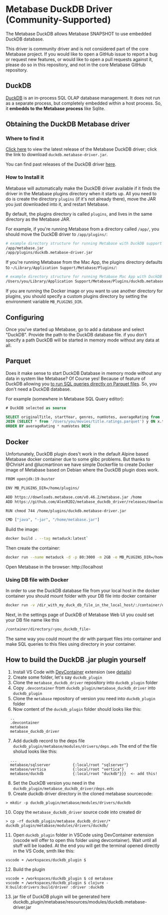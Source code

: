 # Metabase DuckDB Driver (Community-Supported)

The Metabase DuckDB allows Metabase SNAPSHOT to use embedded DuckDB database.

This driver is community driver and is not considered part of the
core Metabase project. If you would like to open a GitHub issue to
report a bug or request new features, or would like to open a pull
requests against it, please do so in this repository, and not in the
core Metabase GitHub repository.

## DuckDB

[DuckDB](https://duckdb.org) is an in-process SQL OLAP database management. It does not run as a separate process, but completely embedded within a host process. So, it **embedds to the Metabase process** like Sqlite.

## Obtaining the DuckDB Metabase driver

### Where to find it

[Click here](https://github.com/AlexR2D2/metabase_duckdb_driver/releases/latest) to view the latest release of the Metabase DuckDB driver; click the link to download `duckdb.metabase-driver.jar`.

You can find past releases of the DuckDB driver [here](https://github.com/AlexR2D2/metabase_duckdb_driver/releases).

### How to Install it

Metabase will automatically make the DuckDB driver available if it finds the driver in the Metabase plugins directory when it starts up.
All you need to do is create the directory `plugins` (if it's not already there), move the JAR you just downloaded into it, and restart Metabase.

By default, the plugins directory is called `plugins`, and lives in the same directory as the Metabase JAR.

For example, if you're running Metabase from a directory called `/app/`, you should move the DuckDB driver to `/app/plugins/`:

```bash
# example directory structure for running Metabase with DuckDB support
/app/metabase.jar
/app/plugins/duckdb.metabase-driver.jar
```

If you're running Metabase from the Mac App, the plugins directory defaults to `~/Library/Application Support/Metabase/Plugins/`:

```bash
# example directory structure for running Metabase Mac App with DuckDB support
/Users/you/Library/Application Support/Metabase/Plugins/duckdb.metabase-driver.jar
```

If you are running the Docker image or you want to use another directory for plugins, you should specify a custom plugins directory by setting the environment variable `MB_PLUGINS_DIR`.

## Configuring

Once you've started up Metabase, go to add a database and select "DuckDB". Provide the path to the DuckDB database file. if you don't specify a path DuckDB will be started in memory mode without any data at all.

## Parquet

Does it make sense to start DuckDB Database in memory mode without any data in system like Metabase? Of Course yes!
Because of feature of DuckDB allowing you [to run SQL queries directly on Parquet files](https://duckdb.org/2021/06/25/querying-parquet.html). So, you don't need a DuckDB database.

For example (somewhere in Metabase SQL Query editor):

```sql
# DuckDB selected as source

SELECT originalTitle, startYear, genres, numVotes, averageRating from '/Users/you/movies/title.basics.parquet' x
JOIN (SELECT * from '/Users/you/movies/title.ratings.parquet') y ON x.tconst = y.tconst
ORDER BY averageRating * numVotes DESC
```

## Docker

Unfortunately, DuckDB plugin does't work in the default Alpine based Metabase docker container due to some glibc problems. But thanks to @ChrisH and @lucmartinon we have simple Dockerfile to create Docker image of Metabase based on Debian where the DuckDB plugin does work.

```bash
FROM openjdk:19-buster

ENV MB_PLUGINS_DIR=/home/plugins/

ADD https://downloads.metabase.com/v0.46.2/metabase.jar /home
ADD https://github.com/AlexR2D2/metabase_duckdb_driver/releases/download/0.1.6/duckdb.metabase-driver.jar /home/plugins/

RUN chmod 744 /home/plugins/duckdb.metabase-driver.jar

CMD ["java", "-jar", "/home/metabase.jar"]
```

Build the image:
```bash
docker build . --tag metaduck:latest`
```

Then create the container:
```bash
docker run --name metaduck -d -p 80:3000 -m 2GB -e MB_PLUGINS_DIR=/home/plugins metaduck
```

Open Metabase in the browser: http://localhost

### Using DB file with Docker

In order to use the DuckDB database file from your local host in the docker container you should mount folder with your DB file into docker container

```bash
docker run -v /dir_with_my_duck_db_file_in_the_local_host/:/container/directory ...
```

Next, in the settings page of DuckDB of Metabase Web UI you could set your DB file name like this

```bash
/container/directory/<you_duckdb_file>
```

The same way you could mount the dir with parquet files into container and make SQL queries to this files using directory in your container.

## How to build the DuckDB .jar plugin yourself

1. Install VS Code with [DevContainer](https://marketplace.visualstudio.com/items?itemName=ms-vscode-remote.remote-containers) extension (see [details](https://code.visualstudio.com/docs/devcontainers/containers))
2. Create some folder, let's say `duckdb_plugin`
3. Clone the `metabase_duckdb_driver` repository into `duckdb_plugin` folder
4. Copy `.devcontainer` from `duckdb_plugin/metabase_duckdb_driver` into `duckdb_plugin`
5. Clone the `metabase` repository of version you need into `duckdb_plugin` folder
6. Now content of the `duckdb_plugin` folder should looks like this:
```
  ..
  .devcontainer
  metabase
  metabase_duckdb_driver
```
7. Add duckdb record to the deps file `duckdb_plugin/metabase/modules/drivers/deps.edn`
The end of the file sholud looks like this:
```
  ...
  metabase/sqlserver          {:local/root "sqlserver"}
  metabase/vertica            {:local/root "vertica"}
  metabase/duckdb             {:local/root "duckdb"}}}  <- add this!
```
8. Set the DuckDB version you need in the `duckdb_plugin/metabase_duckdb_driver/deps.edn`
9. Create duckdb driver directory in the cloned metabase sourcecode:
```
> mkdir -p duckdb_plugin/metabase/modules/drivers/duckdb
```
10. Copy the `metabase_duckdb_driver` source code into created dir
```
> cp -rf duckdb_plugin/metabase_duckdb_driver/* duckdb_plugin/metabase/modules/drivers/duckdb/
```
11. Open `duckdb_plugin` folder in VSCode using DevContainer extension (vscode will offer to open this folder using devcontainer). Wait until all stuff will be loaded. At the end you will get the terminal opened directly in the VS Code, smth like this:
```
vscode ➜ /workspaces/duckdb_plugin $
```
12. Build the plugin
```
vscode ➜ /workspaces/duckdb_plugin $ cd metabase
vscode ➜ /workspaces/duckdb_plugin $ clojure -X:build:drivers:build/driver :driver :duckdb
```
13. jar file of DuckDB plugin will be generated here duckdb_plugin/metabase/resources/modules/duckdb.metabase-driver.jar
